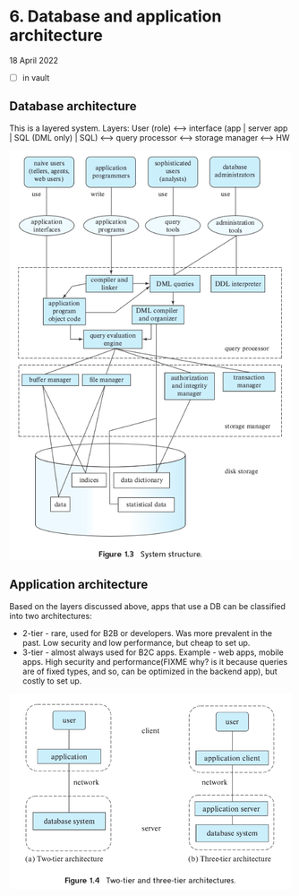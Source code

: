 # 6. Database and application architecture
18 April 2022
- [ ] in vault

## Database architecture
This is a layered system.
Layers: User (role) <--> interface (app | server app | SQL (DML only) | SQL) <--> query processor <--> storage manager <--> HW

![](/assets/6_Database_and_application_architecture-image-1.png)

## Application architecture
Based on the layers discussed above, apps that use a DB can be classified into two architectures:
- 2-tier - rare, used for B2B or developers. Was more prevalent in the past. Low security and low performance, but cheap to set up.
- 3-tier - almost always used for B2C apps. Example - web apps, mobile apps. High security and performance(FIXME why? is it because queries are of fixed types, and so, can be optimized in the backend app), but costly to set up.

![](/assets/6_Database_and_application_architecture-image-2.png)

